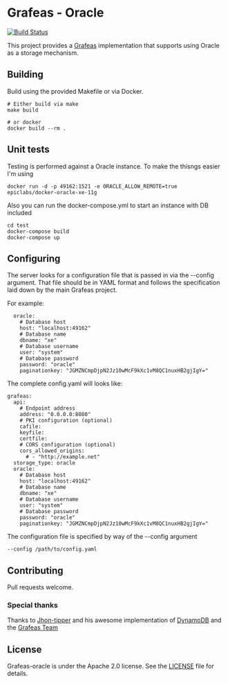 # Grafeas - Oracle

[![Build Status](https://github.com/judavi/grafeas-oracle/workflows/GitHub%20Actions/badge.svg)](https://github.com/judavi/grafeas-oracle/actions)

This project provides a [Grafeas](https://github.com/grafeas/grafeas) implementation that supports using Oracle as a storage mechanism.

## Building

Build using the provided Makefile or via Docker.

```shell
# Either build via make
make build

# or docker
docker build --rm .
```

## Unit tests

Testing is performed against a Oracle instance.  To make the thisngs easier I'm using 
```
docker run -d -p 49162:1521 -e ORACLE_ALLOW_REMOTE=true epiclabs/docker-oracle-xe-11g
```

Also you can run the docker-compose.yml to start an instance with DB included
```
cd test
docker-compose build
docker-compose up
```

## Configuring
The server looks for a configuration file that is passed in via the --config argument. That file should be in YAML format and follows the specification laid down by the main Grafeas project. 

For example:
```
  oracle:
    # Database host
    host: "localhost:49162"
    # Database name
    dbname: "xe"
    # Database username
    user: "system"
    # Database password
    password: "oracle"
    paginationkey: "JGMZNCmpDjpN2Jz10wMcF9kXc1vM8QC1nuxHB2gjIgY="
```

The complete config.yaml will looks like:
```
grafeas:
  api:
    # Endpoint address
    address: "0.0.0.0:8080"
    # PKI configuration (optional)
    cafile: 
    keyfile: 
    certfile: 
    # CORS configuration (optional)
    cors_allowed_origins:
      # - "http://example.net"
  storage_type: oracle
  oracle:
    # Database host
    host: "localhost:49162"
    # Database name
    dbname: "xe"
    # Database username
    user: "system"
    # Database password
    password: "oracle"
    paginationkey: "JGMZNCmpDjpN2Jz10wMcF9kXc1vM8QC1nuxHB2gjIgY="
```

The configuration file is specified by way of the --config argument
```
--config /path/to/config.yaml

```


## Contributing

Pull requests welcome.

### Special thanks

Thanks to [Jhon-tipper](https://github.com/john-tipper/grafeas-dynamodb) and his awesome implementation of [DynamoDB](https://github.com/john-tipper/grafeas-dynamodb) and the [Grafeas Team](https://github.com/grafeas/grafeas)

## License

Grafeas-oracle is under the Apache 2.0 license. See the [LICENSE](LICENSE) file for details.
